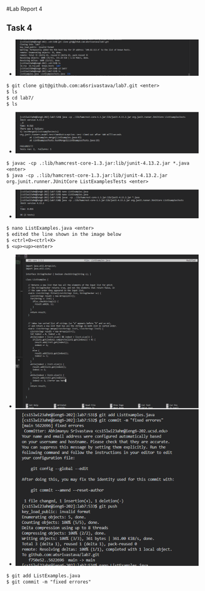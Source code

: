 #Lab Report 4
## Task 4 
- ![Image](ss1.png)
```
$ git clone git@github.com:a6srivastava/lab7.git <enter>
$ ls 
$ cd lab7/
$ ls
```
- ![Image](ss2.png)
```
$ javac -cp .:lib/hamcrest-core-1.3.jar:lib/junit-4.13.2.jar *.java <enter>
$ java -cp .:lib/hamcrest-core-1.3.jar:lib/junit-4.13.2.jar org.junit.runner.JUnitCore ListExamplesTests <enter>
```
- ![Image](ss3.png)
```
$ nano ListExamples.java <enter>
$ edited the line shown in the image below 
$ <ctrl+O><ctrl+X>
$ <up><up><enter>
```
- ![Image](ss4.png)
- ![Image](ss5.png)
```
$ git add ListExamples.java
$ git commit -m "fixed errores"
```
